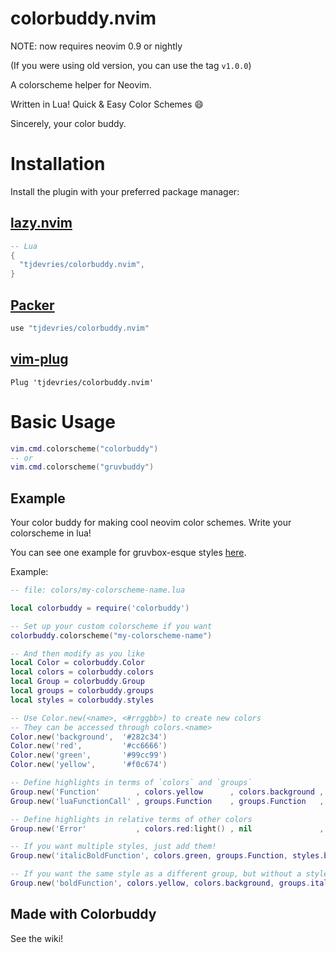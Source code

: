 # colorbuddy.nvim

NOTE: now requires neovim 0.9 or nightly

(If you were using old version, you can use the tag `v1.0.0`)

A colorscheme helper for Neovim.

Written in Lua! Quick & Easy Color Schemes :smile:

Sincerely, your color buddy.

# Installation

Install the plugin with your preferred package manager:

## [lazy.nvim](https://github.com/folke/lazy.nvim)

```lua
-- Lua
{
  "tjdevries/colorbuddy.nvim",
}
```

## [Packer](https://github.com/wbthomason/packer.nvim)

```lua
use "tjdevries/colorbuddy.nvim"
```

## [vim-plug](https://github.com/junegunn/vim-plug)

```vim
Plug 'tjdevries/colorbuddy.nvim'
```


# Basic Usage

```lua
vim.cmd.colorscheme("colorbuddy")
-- or
vim.cmd.colorscheme("gruvbuddy")
```

## Example

Your color buddy for making cool neovim color schemes. Write your colorscheme in lua!

You can see one example for gruvbox-esque styles [here](https://github.com/tjdevries/gruvbuddy.nvim).

Example:

```lua
-- file: colors/my-colorscheme-name.lua

local colorbuddy = require('colorbuddy')

-- Set up your custom colorscheme if you want
colorbuddy.colorscheme("my-colorscheme-name")

-- And then modify as you like
local Color = colorbuddy.Color
local colors = colorbuddy.colors
local Group = colorbuddy.Group
local groups = colorbuddy.groups
local styles = colorbuddy.styles

-- Use Color.new(<name>, <#rrggbb>) to create new colors
-- They can be accessed through colors.<name>
Color.new('background',  '#282c34')
Color.new('red',         '#cc6666')
Color.new('green',       '#99cc99')
Color.new('yellow',      '#f0c674')

-- Define highlights in terms of `colors` and `groups`
Group.new('Function'        , colors.yellow      , colors.background , styles.bold)
Group.new('luaFunctionCall' , groups.Function    , groups.Function   , groups.Function)

-- Define highlights in relative terms of other colors
Group.new('Error'           , colors.red:light() , nil               , styles.bold)

-- If you want multiple styles, just add them!
Group.new('italicBoldFunction', colors.green, groups.Function, styles.bold + styles.italic)

-- If you want the same style as a different group, but without a style: just subtract it!
Group.new('boldFunction', colors.yellow, colors.background, groups.italicBoldFunction - styles.italic)
```

## Made with Colorbuddy

See the wiki!

